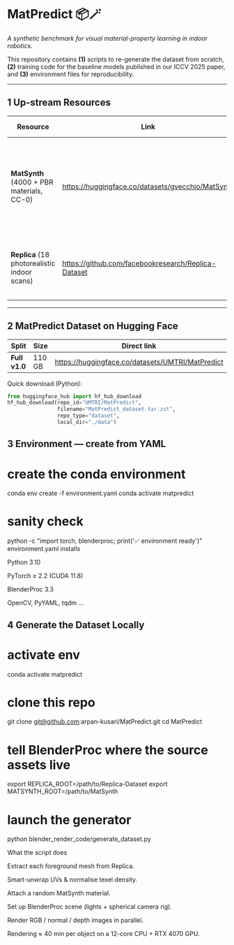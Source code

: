 # MatPredict 📦🪄  
*A synthetic benchmark for visual material-property learning in indoor robotics.*

This repository contains **(1)** scripts to re-generate the dataset from scratch, **(2)** training code for the baseline models published in our ICCV 2025 paper, and **(3)** environment files for reproducibility.

---

## 1  Up-stream Resources

| Resource | Link | What we use it for |
|----------|------|--------------------|
| **MatSynth** (4000 + PBR materials, CC-0) | <https://huggingface.co/datasets/gvecchio/MatSynth>| Randomly sampled to create diverse material stacks (base-colour, roughness, metallic, etc.). |
| **Replica** (18 photorealistic indoor scans) | <https://github.com/facebookresearch/Replica-Dataset> | Source of high-quality object meshes and HDR textures. |

---

## 2  MatPredict Dataset on Hugging Face

| Split | Size | Direct link |
|-------|------|-------------|
| **Full v1.0** | 110 GB | <https://huggingface.co/datasets/UMTRI/MatPredict> | 

Quick download (Python):

```python
from huggingface_hub import hf_hub_download
hf_hub_download(repo_id="UMTRI/MatPredict",
                filename="MatPredict_dataset.tar.zst",
                repo_type="dataset",
                local_dir="./data")
```


 
## 3 Environment — create from YAML

# create the conda environment
conda env create -f environment.yaml
conda activate matpredict

# sanity check
python -c "import torch, blenderproc; print('✅  environment ready')"
environment.yaml installs

Python 3.10

PyTorch ≥ 2.2 (CUDA 11.8)

BlenderProc 3.3

OpenCV, PyYAML, tqdm …



## 4 Generate the Dataset Locally
# activate env
conda activate matpredict

# clone this repo
git clone git@github.com:arpan-kusari/MatPredict.git
cd MatPredict

# tell BlenderProc where the source assets live
export REPLICA_ROOT=/path/to/Replica-Dataset
export MATSYNTH_ROOT=/path/to/MatSynth

# launch the generator
python blender_render_code/generate_dataset.py 
        
What the script does

Extract each foreground mesh from Replica.

Smart-unwrap UVs & normalise texel density.

Attach a random MatSynth material.

Set up BlenderProc scene (lights + spherical camera rig).

Render RGB / normal / depth images in parallel.

Rendering ≈ 40 min per object on a 12-core CPU + RTX 4070 GPU.

 
